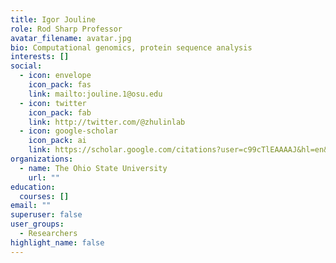 ```yaml
---
title: Igor Jouline
role: Rod Sharp Professor
avatar_filename: avatar.jpg
bio: Computational genomics, protein sequence analysis
interests: []
social:
  - icon: envelope
    icon_pack: fas
    link: mailto:jouline.1@osu.edu
  - icon: twitter
    icon_pack: fab
    link: http://twitter.com/@zhulinlab
  - icon: google-scholar
    icon_pack: ai
    link: https://scholar.google.com/citations?user=c99cTlEAAAAJ&hl=en&oi=sra
organizations:
  - name: The Ohio State University
    url: ""
education:
  courses: []
email: ""
superuser: false
user_groups:
  - Researchers
highlight_name: false
---
```

